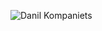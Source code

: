 ![Danil Kompaniets](https://github.com/user-attachments/assets/2b089ff7-51aa-4582-be32-37ec14dd73e1)
